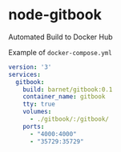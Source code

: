 # node-gitbook
Automated Build to Docker Hub

Example of `docker-compose.yml`

```yaml
version: '3'
services:
  gitbook:
    build: barnet/gitbook:0.1
    container_name: gitbook
    tty: true
    volumes:
      - ./gitbook/:/gitbook/
    ports:
      - "4000:4000"
      - "35729:35729"
```